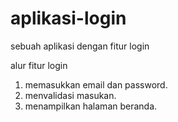 # aplikasi-login
sebuah aplikasi dengan fitur login

alur fitur login
1. memasukkan email dan password.
2. menvalidasi masukan.
3. menampilkan halaman beranda.
